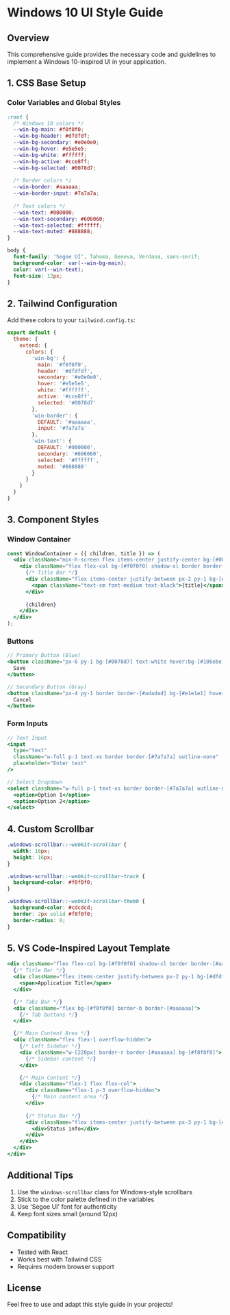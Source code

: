 
# Windows 10 UI Style Guide

## Overview

This comprehensive guide provides the necessary code and guidelines to implement a Windows 10-inspired UI in your application.

## 1. CSS Base Setup

### Color Variables and Global Styles

```css
:root {
  /* Windows 10 colors */
  --win-bg-main: #f0f0f0;
  --win-bg-header: #dfdfdf;
  --win-bg-secondary: #e0e0e0;
  --win-bg-hover: #e5e5e5;
  --win-bg-white: #ffffff;
  --win-bg-active: #cce8ff;
  --win-bg-selected: #0078d7;
  
  /* Border colors */
  --win-border: #aaaaaa;
  --win-border-input: #7a7a7a;
  
  /* Text colors */
  --win-text: #000000;
  --win-text-secondary: #606060;
  --win-text-selected: #ffffff;
  --win-text-muted: #888888;
}

body {
  font-family: 'Segoe UI', Tahoma, Geneva, Verdana, sans-serif;
  background-color: var(--win-bg-main);
  color: var(--win-text);
  font-size: 12px;
}
```

## 2. Tailwind Configuration

Add these colors to your `tailwind.config.ts`:

```javascript
export default {
  theme: {
    extend: {
      colors: {
        'win-bg': {
          main: '#f0f0f0',
          header: '#dfdfdf',
          secondary: '#e0e0e0',
          hover: '#e5e5e5',
          white: '#ffffff',
          active: '#cce8ff',
          selected: '#0078d7'
        },
        'win-border': {
          DEFAULT: '#aaaaaa',
          input: '#7a7a7a'
        },
        'win-text': {
          DEFAULT: '#000000',
          secondary: '#606060',
          selected: '#ffffff',
          muted: '#888888'
        }
      }
    }
  }
}
```

## 3. Component Styles

### Window Container

```jsx
const WindowContainer = ({ children, title }) => (
  <div className="min-h-screen flex items-center justify-center bg-[#0078d7]">
    <div className="flex flex-col bg-[#f0f0f0] shadow-xl border border-[#aaaaaa]">
      {/* Title Bar */}
      <div className="flex items-center justify-between px-2 py-1 bg-[#dfdfdf] border-b border-[#aaaaaa]">
        <span className="text-sm font-medium text-black">{title}</span>
      </div>
      
      {children}
    </div>
  </div>
);
```

### Buttons

```jsx
// Primary Button (Blue)
<button className="px-6 py-1 bg-[#0078d7] text-white hover:bg-[#106ebe] border border-[#0078d7] text-xs">
  Save
</button>

// Secondary Button (Gray)
<button className="px-4 py-1 border border-[#adadad] bg-[#e1e1e1] hover:bg-[#e5e5e5] text-xs">
  Cancel
</button>
```

### Form Inputs

```jsx
// Text Input
<input 
  type="text" 
  className="w-full p-1 text-xs border border-[#7a7a7a] outline-none" 
  placeholder="Enter text"
/>

// Select Dropdown
<select className="w-full p-1 text-xs border border-[#7a7a7a] outline-none">
  <option>Option 1</option>
  <option>Option 2</option>
</select>
```

## 4. Custom Scrollbar

```css
.windows-scrollbar::-webkit-scrollbar {
  width: 16px;
  height: 16px;
}

.windows-scrollbar::-webkit-scrollbar-track {
  background-color: #f0f0f0;
}

.windows-scrollbar::-webkit-scrollbar-thumb {
  background-color: #cdcdcd;
  border: 2px solid #f0f0f0;
  border-radius: 0;
}
```

## 5. VS Code-Inspired Layout Template

```jsx
<div className="flex flex-col bg-[#f0f0f0] shadow-xl border border-[#aaaaaa]">
  {/* Title Bar */}
  <div className="flex items-center justify-between px-2 py-1 bg-[#dfdfdf] border-b border-[#aaaaaa]">
    <span>Application Title</span>
  </div>

  {/* Tabs Bar */}
  <div className="flex bg-[#f0f0f0] border-b border-[#aaaaaa]">
    {/* Tab buttons */}
  </div>

  {/* Main Content Area */}
  <div className="flex flex-1 overflow-hidden">
    {/* Left Sidebar */}
    <div className="w-[220px] border-r border-[#aaaaaa] bg-[#f8f8f8]">
      {/* Sidebar content */}
    </div>

    {/* Main Content */}
    <div className="flex-1 flex flex-col">
      <div className="flex-1 p-3 overflow-hidden">
        {/* Main content area */}
      </div>
      
      {/* Status Bar */}
      <div className="flex items-center justify-between px-3 py-1 bg-[#e0e0e0] border-t border-[#aaaaaa] text-xs">
        <div>Status info</div>
      </div>
    </div>
  </div>
</div>
```

## Additional Tips

1. Use the `windows-scrollbar` class for Windows-style scrollbars
2. Stick to the color palette defined in the variables
3. Use 'Segoe UI' font for authenticity
4. Keep font sizes small (around 12px)

## Compatibility

- Tested with React
- Works best with Tailwind CSS
- Requires modern browser support

## License

Feel free to use and adapt this style guide in your projects!
